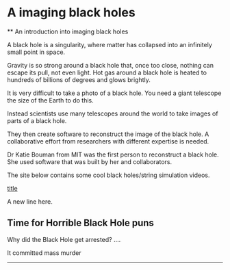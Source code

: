 A imaging black holes
=============================
** An introduction into imaging black holes

A black hole is a singularity, where matter has collapsed into an infinitely small point in space.

Gravity is so strong around a black hole that, once too close, nothing can escape its pull, not even light. 
Hot gas around a black hole is heated to hundreds of billions of degrees and glows brightly.

It is very difficult to take a photo of a black hole. You need a giant telescope the size of the Earth to do this.

Instead scientists use many telescopes around the world to take images of parts of a black hole.

They then create software to reconstruct the image of the black hole. A collaborative effort from researchers with different expertise is needed.

Dr Katie Bouman from MIT was the first person to reconstruct a black hole. She used software that was built by her and collaborators.

The site below contains some cool black holes/string simulation videos.

[title](http://www.grchombo.org/movies)

A new line here.

Time for Horrible Black Hole puns
---------------

Why did the Black Hole get arrested?
....

It committed mass murder

------------
